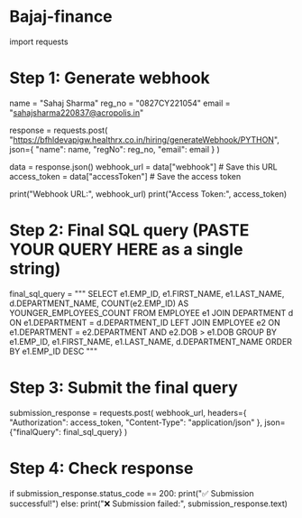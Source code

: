 # Bajaj-finance
import requests

# Step 1: Generate webhook
name = "Sahaj Sharma"
reg_no = "0827CY221054"
email = "sahajsharma220837@acropolis.in"

response = requests.post(
    "https://bfhldevapigw.healthrx.co.in/hiring/generateWebhook/PYTHON",
    json={
        "name": name,
        "regNo": reg_no,
        "email": email
    }
)

data = response.json()
webhook_url = data["webhook"]         # Save this URL
access_token = data["accessToken"]    # Save the access token

print("Webhook URL:", webhook_url)
print("Access Token:", access_token)

# Step 2: Final SQL query (PASTE YOUR QUERY HERE as a single string)
final_sql_query = """
SELECT 
    e1.EMP_ID,
    e1.FIRST_NAME,
    e1.LAST_NAME,
    d.DEPARTMENT_NAME,
    COUNT(e2.EMP_ID) AS YOUNGER_EMPLOYEES_COUNT
FROM 
    EMPLOYEE e1
JOIN 
    DEPARTMENT d ON e1.DEPARTMENT = d.DEPARTMENT_ID
LEFT JOIN 
    EMPLOYEE e2 ON e1.DEPARTMENT = e2.DEPARTMENT 
    AND e2.DOB > e1.DOB
GROUP BY 
    e1.EMP_ID, e1.FIRST_NAME, e1.LAST_NAME, d.DEPARTMENT_NAME
ORDER BY 
    e1.EMP_ID DESC
"""

# Step 3: Submit the final query
submission_response = requests.post(
    webhook_url,
    headers={
        "Authorization": access_token,
        "Content-Type": "application/json"
    },
    json={"finalQuery": final_sql_query}
)

# Step 4: Check response
if submission_response.status_code == 200:
    print("✅ Submission successful!")
else:
    print("❌ Submission failed:", submission_response.text)
